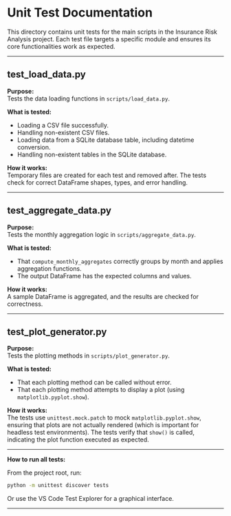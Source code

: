 # Unit Test Documentation

This directory contains unit tests for the main scripts in the Insurance Risk Analysis project. Each test file targets a specific module and ensures its core functionalities work as expected.

---

## test_load_data.py

**Purpose:**  
Tests the data loading functions in `scripts/load_data.py`.

**What is tested:**
- Loading a CSV file successfully.
- Handling non-existent CSV files.
- Loading data from a SQLite database table, including datetime conversion.
- Handling non-existent tables in the SQLite database.

**How it works:**  
Temporary files are created for each test and removed after. The tests check for correct DataFrame shapes, types, and error handling.

---

## test_aggregate_data.py

**Purpose:**  
Tests the monthly aggregation logic in `scripts/aggregate_data.py`.

**What is tested:**
- That `compute_monthly_aggregates` correctly groups by month and applies aggregation functions.
- The output DataFrame has the expected columns and values.

**How it works:**  
A sample DataFrame is aggregated, and the results are checked for correctness.

---

## test_plot_generator.py

**Purpose:**  
Tests the plotting methods in `scripts/plot_generator.py`.

**What is tested:**
- That each plotting method can be called without error.
- That each plotting method attempts to display a plot (using `matplotlib.pyplot.show`).

**How it works:**  
The tests use `unittest.mock.patch` to mock `matplotlib.pyplot.show`, ensuring that plots are not actually rendered (which is important for headless test environments). The tests verify that `show()` is called, indicating the plot function executed as expected.

---

**How to run all tests:**

From the project root, run:
```bash
python -m unittest discover tests
```

Or use the VS Code Test Explorer for a graphical interface.

---